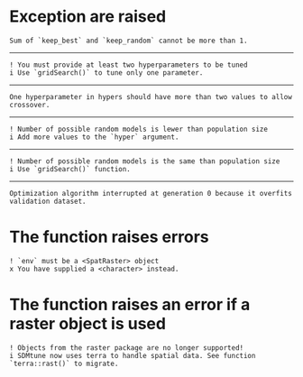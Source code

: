 # Exception are raised

    Sum of `keep_best` and `keep_random` cannot be more than 1.

---

    ! You must provide at least two hyperparameters to be tuned
    i Use `gridSearch()` to tune only one parameter.

---

    One hyperparameter in hypers should have more than two values to allow crossover.

---

    ! Number of possible random models is lewer than population size
    i Add more values to the `hyper` argument.

---

    ! Number of possible random models is the same than population size
    i Use `gridSearch()` function.

---

    Optimization algorithm interrupted at generation 0 because it overfits validation dataset.

# The function raises errors

    ! `env` must be a <SpatRaster> object
    x You have supplied a <character> instead.

# The function raises an error if a raster object is used

    ! Objects from the raster package are no longer supported!
    i SDMtune now uses terra to handle spatial data. See function `terra::rast()` to migrate.

